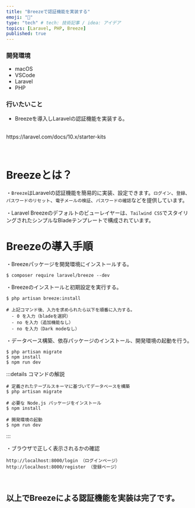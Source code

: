 ```yaml
---
title: "Breezeで認証機能を実装する"
emoji: "🧊"
type: "tech" # tech: 技術記事 / idea: アイデア
topics: [Laravel, PHP, Breeze]
published: true
---
```

### 開発環境
- macOS
- VSCode
- Laravel
- PHP

### 行いたいこと
- Breezeを導入しLaravelの認証機能を実装する。

<br>
https://laravel.com/docs/10.x/starter-kits


<br>
<br>
<br>

# Breezeとは？
・`Breeze`はLaravelの認証機能を簡易的に実装、設定できます。`ログイン`、`登録`、`パスワードのリセット`、`電子メールの検証`、`パスワードの確認`などを提供しています。

・Laravel Breezeのデフォルトのビューレイヤーは、`Tailwind CSS`でスタイリングされたシンプルなBladeテンプレートで構成されています。

# Breezeの導入手順
・Breezeパッケージを開発環境にインストールする。
```:ターミナル
$ composer require laravel/breeze --dev
```
・Breezeのインストールと初期設定を実行する。
```
$ php artisan breeze:install

# 上記コマンド後、入力を求められたら以下を順番に入力する。
  - 0 を入力（bladeを選択）
  - no を入力（追加機能なし）
  - no を入力（Dark modeなし）
```
・データベース構築、依存パッケージのインストール、開発環境の起動を行う。
```
$ php artisan migrate
$ npm install
$ npm run dev
```
:::details コマンドの解説
```
# 定義されたテーブルスキーマに基づいてデータベースを構築
$ php artisan migrate

# 必要な Node.js パッケージをインストール
$ npm install

# 開発環境の起動
$ npm run dev
```
:::

・ブラウザで正しく表示されるかの確認
```
http://localhost:8000/login （ログインページ）
http://localhost:8000/register （登録ページ）
```

<br>

## 以上でBreezeによる認証機能を実装は完了です。

<br>
<br>
<br>